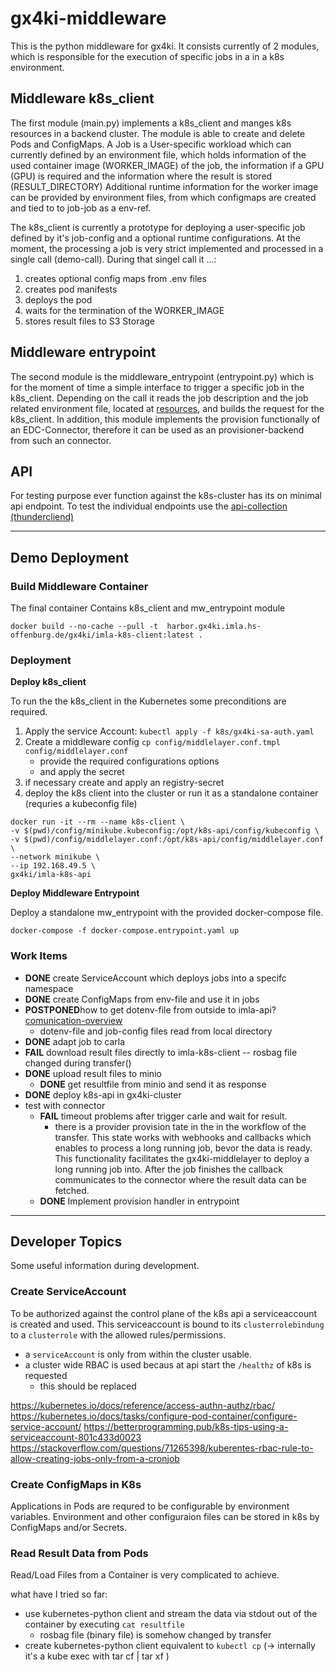 # gx4ki-middleware


This is the python middleware for gx4ki.
It consists currently of 2 modules, which is responsible for the execution of specific jobs in a in a k8s environment.

## Middleware k8s_client

The first module (main.py) implements a k8s_client and manges k8s resources in a backend cluster.
The module is able to create and delete Pods and ConfigMaps.
A Job is a User-specific workload which can currently defined by an environment file, which holds information of the used container image (WORKER_IMAGE) of the job, the information if a GPU (GPU) is required and the information where the result is stored (RESULT_DIRECTORY)
Additional runtime information for the worker image can be provided by environment files, from which configmaps are created and tied to to job-job as a env-ref.

The k8s_client is currently a prototype for deploying a user-specific job defined by it's job-config and a optional runtime configurations.
At the moment, the processing a job is very strict implemented and processed in a single call (demo-call).
During that singel call it ...:
1. creates optional config maps from .env files
2. creates pod manifests
3. deploys the pod
4. waits for the termination of the WORKER_IMAGE
5. stores result files to S3 Storage


## Middleware entrypoint

The second module is the middleware_entrypoint (entrypoint.py) which is for the moment of time a simple interface to trigger a specific job in the k8s_client.
Depending on the call it reads the job description and the job related environment file, located at [resources](./resources/), and builds the request for the k8s_client.
In addition, this module implements the provision functionally of an EDC-Connector, therefore it can be used as an provisioner-backend from such an connector.


## API

For testing purpose ever function against the k8s-cluster has its on minimal api endpoint.
To test the individual endpoints use the [api-collection (thundercliend)](./test/resources/thunder-collection_imla-k8s-api.json)

---
## Demo Deployment


### Build Middleware Container

The final container Contains k8s_client and mw_entrypoint module

```shell
docker build --no-cache --pull -t  harbor.gx4ki.imla.hs-offenburg.de/gx4ki/imla-k8s-client:latest .
```

### Deployment


**Deploy k8s_client**

To run the the k8s_client in the Kubernetes some preconditions are required.
1. Apply the service Account: `kubectl apply -f k8s/gx4ki-sa-auth.yaml`
2. Create a middleware config `cp config/middlelayer.conf.tmpl config/middlelayer.conf`
   - provide the required configurations options
   - and apply the secret
3. if necessary create and apply an registry-secret
4. deploy the k8s client into the cluster or run it as a standalone container (requries a kubeconfig file)


```shell
docker run -it --rm --name k8s-client \
-v $(pwd)/config/minikube.kubeconfig:/opt/k8s-api/config/kubeconfig \
-v $(pwd)/config/middlelayer.conf:/opt/k8s-api/config/middlelayer.conf \
--network minikube \
--ip 192.168.49.5 \
gx4ki/imla-k8s-api
```

**Deploy Middleware Entrypoint**

Deploy a standalone mw_entrypoint with the provided docker-compose file.

```shell
docker-compose -f docker-compose.entrypoint.yaml up
```

### Work Items

- **DONE** create ServiceAccount which deploys jobs into a specifc namespace
- **DONE** create ConfigMaps from env-file and use it in jobs
- **POSTPONED**how to get dotenv-file from outside to imla-api? [comunication-overview](./docs/edc-dotenv-transfer.excalidraw)
  - dotenv-file and job-config files read from local directory
- **DONE** adapt job to carla
- **FAIL** download result files directly to imla-k8s-client -- rosbag file changed during transfer()
- **DONE** upload result files to minio
  - **DONE** get resultfile from minio and send it as response
- **DONE** deploy k8s-api in gx4ki-cluster
- test with connector
  - **FAIL** timeout problems after trigger carle and wait for result.
    - there is a provider provision tate in the in the workflow of the transfer.
      This state works with webhooks and callbacks which enables to process a long running job, bevor the data is ready.
      This functionality facilitates the gx4ki-middlelayer to deploy a long running job into.
      After the job finishes the callback communicates to the connector where the result data can be fetched.
  - **DONE** Implement provision handler in entrypoint


---

## Developer Topics

Some useful information during development.

### Create ServiceAccount

To be authorized against the control plane of the k8s api a serviceaccount is created and used.
This serviceaccount is bound to its `clusterrolebindung` to a `clusterrole` with the allowed rules/permissions.

- a `serviceAccount` is only from within the cluster usable.
- a cluster wide RBAC is used becaus at api start the `/healthz` of k8s is requested
  - this should be replaced

https://kubernetes.io/docs/reference/access-authn-authz/rbac/
https://kubernetes.io/docs/tasks/configure-pod-container/configure-service-account/
https://betterprogramming.pub/k8s-tips-using-a-serviceaccount-801c433d0023
https://stackoverflow.com/questions/71265398/kuberentes-rbac-rule-to-allow-creating-jobs-only-from-a-cronjob

### Create ConfigMaps in K8s

Applications in Pods are requred to be configurable by environment variables.
Environment and other configuraion files can be stored in k8s by ConfigMaps and/or Secrets.

### Read Result Data from Pods

Read/Load Files from a Container is very complicated to achieve.

what have I tried so far:
- use kubernetes-python client and stream the data via stdout out of the container by executing `cat resultfile`
  - rosbag file (binary file) is somehow changed by transfer
- create kubernetes-python client equivalent to `kubectl cp` (-> internally it's a kube exec with tar cf | tar xf )
